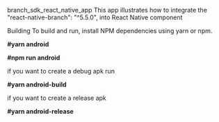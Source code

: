 branch_sdk_react_native_app
This app illustrates how to integrate the "react-native-branch": "^5.5.0",  into React Native component 

Building
To build and run, install NPM dependencies using yarn or npm.


**#yarn android**

**#npm run android**

if you want to create a debug apk 
run 

**#yarn android-build**

if you want to create a release apk 


**#yarn android-release**

